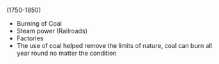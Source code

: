 (1750-1850)
* Burning of Coal
* Steam power (Railroads)
* Factories
* The use of coal helped remove the limits of nature, coal can burn all year round no matter the condition